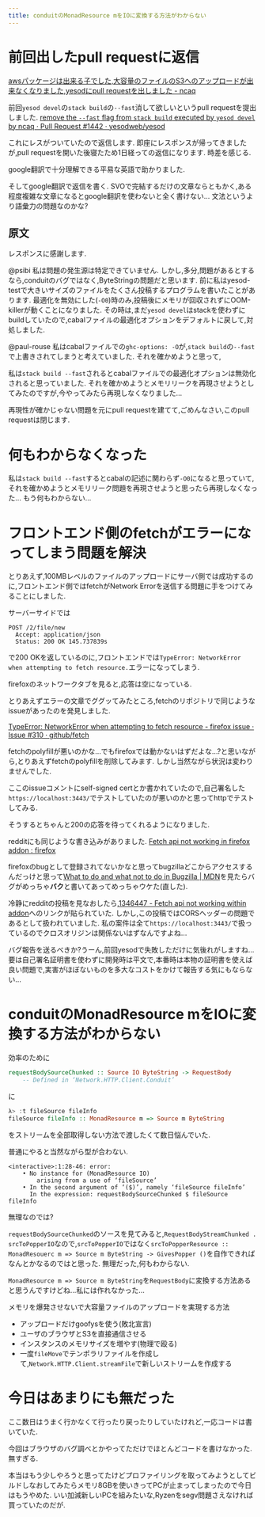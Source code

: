 ```yaml
---
title: conduitのMonadResource mをIOに変換する方法がわからない
---
```


# 前回出したpull requestに返信

[awsパッケージは出来る子でした,大容量のファイルのS3へのアップロードが出来なくなりました,yesodにpull requestを出しました - ncaq](https://www.ncaq.net/2017/09/05/)

前回`yesod devel`の`stack build`の`--fast`消して欲しいというpull requestを提出しました.
[remove the `--fast` flag from `stack build` executed by `yesod devel` by ncaq · Pull Request #1442 · yesodweb/yesod](https://github.com/yesodweb/yesod/pull/1442#issuecomment-327147553)

これにレスがついていたので返信します.
即座にレスポンスが帰ってきましたが,pull requestを開いた後寝たため1日経っての返信になります.
時差を感じる.

google翻訳で十分理解できる平易な英語で助かりました.

そしてgoogle翻訳で返信を書く.
SVOで完結するだけの文章ならともかく,ある程度複雑な文章になるとgoogle翻訳を使わないと全く書けない…
文法というより語彙力の問題なのかな?

## 原文

レスポンスに感謝します.

@psibi
私は問題の発生源は特定できていません.
しかし,多分,問題があるとするなら,conduitのバグではなく,ByteStringの問題だと思います.
前に私はyesod-testで大きいサイズのファイルをたくさん投稿するプログラムを書いたことがあります.
最適化を無効にした(`-O0`)時のみ,投稿後にメモリが回収されずにOOM-killerが動くことになりました.
その時は,まだ`yesod devel`はstackを使わずにbuildしていたので,cabalファイルの最適化オプションをデフォルトに戻して,対処しました.

@paul-rouse
私はcabalファイルでの`ghc-options: -O`が,`stack build`の`--fast`で上書きされてしまうと考えていました.
それを確かめようと思って,

私は`stack build --fast`されるとcabalファイルでの最適化オプションは無効化されると思っていました.
それを確かめようとメモリリークを再現させようとしてみたのですが,今やってみたら再現しなくなりました…

再現性が確かじゃない問題を元にpull requestを建てて,ごめんなさい,このpull requestは閉じます.

# 何もわからなくなった

私は`stack build --fast`するとcabalの記述に関わらず`-O0`になると思っていて,それを確かめようとメモリリーク問題を再現させようと思ったら再現しなくなった…
もう何もわからない…

# フロントエンド側のfetchがエラーになってしまう問題を解決

とりあえず,100MBレベルのファイルのアップロードにサーバ側では成功するのに,フロントエンド側ではfetchがNetwork Errorを送信する問題に手をつけてみることにしました.

サーバーサイドでは

~~~
POST /2/file/new
  Accept: application/json
  Status: 200 OK 145.737839s
~~~

で200 OKを返しているのに,フロントエンドでは`TypeError: NetworkError when attempting to fetch resource.`エラーになってしまう.

firefoxのネットワークタブを見ると,応答は空になっている.

とりあえずエラーの文章でググッてみたところ,fetchのリポジトリで同じようなissueがあったのを発見しました.

[TypeError: NetworkError when attempting to fetch resource - firefox issue · Issue #310 · github/fetch](https://github.com/github/fetch/issues/310)

fetchのpolyfillが悪いのかな…でもfirefoxでは動かないはずだよな…?と思いながら,とりあえずfetchのpolyfillを削除してみます.
しかし当然ながら状況は変わりませんでした.

ここのissueコメントにself-signed certとか書かれていたので,自己署名した`https://localhost:3443/`でテストしていたのが悪いのかと思ってhttpでテストしてみる.

そうするとちゃんと200の応答を待ってくれるようになりました.

redditにも同じような書き込みがありました.
[Fetch api not working in firefox addon : firefox](https://www.reddit.com/r/firefox/comments/5yhwob/fetch_api_not_working_in_firefox_addon/)

firefoxのbugとして登録されてないかなと思ってbugzillaどこからアクセスするんだっけと思って[What to do and what not to do in Bugzilla | MDN](https://developer.mozilla.org/ja/docs/What_to_do_and_what_not_to_do_in_Bugzilla)を見たらバグがめっちゃ**バク**と書いてあってめっちゃウケた(直した).

冷静にredditの投稿を見なおしたら,[1346447 - Fetch api not working within addon](https://bugzilla.mozilla.org/show_bug.cgi?id=1346447)へのリンクが貼られていた.
しかし,この投稿ではCORSヘッダーの問題であるとして扱われていました.
私の案件は全て`https://localhost:3443/`で扱っているのでクロスオリジンは関係ないはずなんですよね…

バグ報告を送るべきか?うーん,前回yesodで失敗しただけに気後れがしますね…
要は自己署名証明書を使わずに開発時は平文で,本番時は本物の証明書を使えば良い問題で,実害がほぼないものを多大なコストをかけて報告する気にもならない…

# conduitのMonadResource mをIOに変換する方法がわからない

効率のために

~~~hs
requestBodySourceChunked :: Source IO ByteString -> RequestBody
  	-- Defined in ‘Network.HTTP.Client.Conduit’
~~~

に

~~~hs
λ> :t fileSource fileInfo
fileSource fileInfo :: MonadResource m => Source m ByteString
~~~

をストリームを全部取得しない方法で渡したくて数日悩んでいた.

普通にやると当然ながら型が合わない.

~~~
<interactive>:1:28-46: error:
    • No instance for (MonadResource IO)
        arising from a use of ‘fileSource’
    • In the second argument of ‘($)’, namely ‘fileSource fileInfo’
      In the expression: requestBodySourceChunked $ fileSource fileInfo
~~~

無理なのでは?

`requestBodySourceChunked`のソースを見てみると,`RequestBodyStreamChunked . srcToPopperIO`なので,`srcToPopperIO`ではなく`srcToPopperResource :: MonadResouerc m => Source m ByteString -> GivesPopper ()`を自作できればなんとかなるのではと思った.
無理だった,何もわからない.

`MonadResource m => Source m ByteString`を`RequestBody`に変換する方法あると思うんですけどね…私には作れなかった…

メモリを爆発させないで大容量ファイルのアップロードを実現する方法

* アップロードだけgoofysを使う(敗北宣言)
* ユーザのブラウザとS3を直接通信させる
* インスタンスのメモリサイズを増やす(物理で殴る)
* 一度`fileMove`でテンポラリファイルを作成して,`Network.HTTP.Client.streamFile`で新しいストリームを作成する

# 今日はあまりにも無だった

ここ数日はうまく行かなくて行ったり戻ったりしていたけれど,一応コードは書いていた.

今回はブラウザのバグ調べとかやってただけでほとんどコードを書けなかった.
無すぎる.

本当はもう少しやろうと思ってたけどプロファイリングを取ってみようとしてビルドしなおしてみたらメモリ8GBを使いきってPCが止まってしまったので今日はもうやめた.
いい加減新しいPCを組みたいな,Ryzenをsegv問題さえなければ買っていたのだが.
